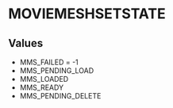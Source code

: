 # MOVIEMESHSETSTATE

## Values
* MMS_FAILED = -1
* MMS_PENDING_LOAD
* MMS_LOADED
* MMS_READY
* MMS_PENDING_DELETE